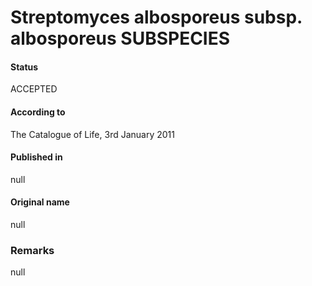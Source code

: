 Streptomyces albosporeus subsp. albosporeus SUBSPECIES
=======

#### Status
ACCEPTED

#### According to
The Catalogue of Life, 3rd January 2011

#### Published in
null

#### Original name
null

### Remarks
null